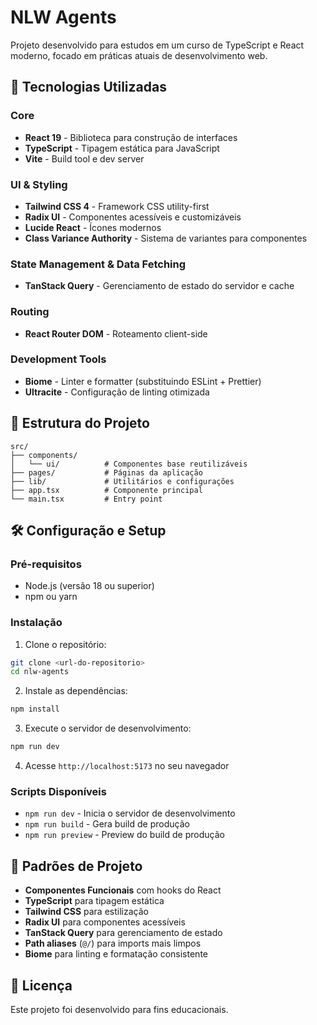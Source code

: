 # NLW Agents

Projeto desenvolvido para estudos em um curso de TypeScript e React moderno, focado em práticas atuais de desenvolvimento web.

## 🚀 Tecnologias Utilizadas

### Core
- **React 19** - Biblioteca para construção de interfaces
- **TypeScript** - Tipagem estática para JavaScript
- **Vite** - Build tool e dev server

### UI & Styling
- **Tailwind CSS 4** - Framework CSS utility-first
- **Radix UI** - Componentes acessíveis e customizáveis
- **Lucide React** - Ícones modernos
- **Class Variance Authority** - Sistema de variantes para componentes

### State Management & Data Fetching
- **TanStack Query** - Gerenciamento de estado do servidor e cache

### Routing
- **React Router DOM** - Roteamento client-side

### Development Tools
- **Biome** - Linter e formatter (substituindo ESLint + Prettier)
- **Ultracite** - Configuração de linting otimizada

## 📁 Estrutura do Projeto

```
src/
├── components/
│   └── ui/          # Componentes base reutilizáveis
├── pages/           # Páginas da aplicação
├── lib/             # Utilitários e configurações
├── app.tsx          # Componente principal
└── main.tsx         # Entry point
```

## 🛠️ Configuração e Setup

### Pré-requisitos
- Node.js (versão 18 ou superior)
- npm ou yarn

### Instalação

1. Clone o repositório:
```bash
git clone <url-do-repositorio>
cd nlw-agents
```

2. Instale as dependências:
```bash
npm install
```

3. Execute o servidor de desenvolvimento:
```bash
npm run dev
```

4. Acesse `http://localhost:5173` no seu navegador

### Scripts Disponíveis

- `npm run dev` - Inicia o servidor de desenvolvimento
- `npm run build` - Gera build de produção
- `npm run preview` - Preview do build de produção

## 🎯 Padrões de Projeto

- **Componentes Funcionais** com hooks do React
- **TypeScript** para tipagem estática
- **Tailwind CSS** para estilização
- **Radix UI** para componentes acessíveis
- **TanStack Query** para gerenciamento de estado
- **Path aliases** (`@/`) para imports mais limpos
- **Biome** para linting e formatação consistente

## 📝 Licença

Este projeto foi desenvolvido para fins educacionais. 